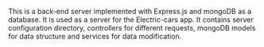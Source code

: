 This is a back-end server implemented with Express.js and mongoDB as a database. It is used as a server for the Electric-cars app.
It contains server configuration directory, controllers for different requests, mongoDB models for data structure and services for data modification.
